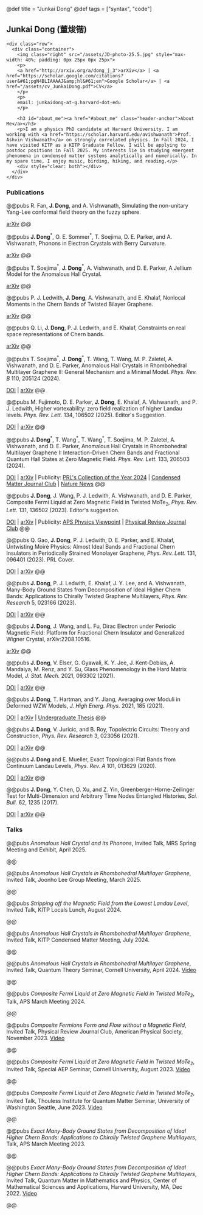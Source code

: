 @def title = "Junkai Dong"
@def tags = ["syntax", "code"]

## Junkai Dong (董焌锴)

~~~
<div class="row">
  <div class="container">
    <img class="right" src="/assets/JD-photo-25.5.jpg" style="max-width: 40%; padding: 0px 25px 0px 25px">
    <p>
    <a href="http://arxiv.org/a/dong_j_3">arXiv</a> | <a href="https://scholar.google.com/citations?user&#61;pgN4BLIAAAAJ&amp;hl&#61;en">Google Scholar</a> | <a href="/assets/cv_JunkaiDong.pdf">CV</a>
    </p>
    <p>
    email: junkaidong-at-g.harvard-dot-edu 
    </p>

    <h3 id="about_me"><a href="#about_me" class="header-anchor">About Me</a></h3>
    <p>I am a physics PhD candidate at Harvard University. I am working with <a href="https://scholar.harvard.edu/avishwanath">Prof. Ashvin Vishwanath</a> on strongly correlated physics. In Fall 2024, I have visited KITP as a KITP Graduate Fellow. I will be applying to postdoc positions in Fall 2025. My interests lie in studying emergent phenomena in condensed matter systems analytically and numerically. In my spare time, I enjoy music, birding, hiking, and reading.</p>
    <div style="clear: both"></div>      
  </div>
</div>
~~~
<!-- [arXiv](http://arxiv.org/a/dong_j_3)|[Google Scholar](https://scholar.google.com/citations?user=rN7bQi0AAAAJ&hl=en)|[CV](/assets/cv_new.pdf) -->
<!-- ### About Me
I am a physics graduate student at Harvard University. I am working with [Prof. Ashvin Vishwanath](https://scholar.harvard.edu/avishwanath) on strongly correlated physics. My interests lie in studying emergent phenomena in condensed matter systems analytically and numerically. In my spare time, I enjoy music, hiking, and reading. -->
### Publications

@@pubs R. Fan, **J. Dong**, and A. Vishwanath, Simulating the non-unitary Yang-Lee conformal field theory on the fuzzy sphere.

[arXiv](https://arxiv.org/abs/2505.06342)
@@

@@pubs **J. Dong**$^*$, O. E. Sommer$^*$, T. Soejima, D. E. Parker, and A. Vishwanath, Phonons in Electron Crystals with Berry Curvature.

[arXiv](https://arxiv.org/abs/2503.16390)
@@

@@pubs T. Soejima$^*$, **J. Dong**$^*$, A. Vishwanath, and D. E. Parker, A Jellium Model for the Anomalous Hall Crystal.

[arXiv](https://arxiv.org/abs/2503.12704)
@@

@@pubs P. J. Ledwith, **J. Dong**, A. Vishwanath, and E. Khalaf, Nonlocal Moments in the Chern Bands of Twisted Bilayer Graphene.

[arXiv](https://arxiv.org/abs/2408.16761)
@@

@@pubs Q. Li, **J. Dong**, P. J. Ledwith, and E. Khalaf, Constraints on real space representations of Chern bands.

[arXiv](https://arxiv.org/abs/2407.02561)
@@

@@pubs T. Soejima$^*$, **J. Dong**$^*$, T. Wang, T. Wang, M. P. Zaletel, A. Vishwanath, and D. E. Parker, Anomalous Hall Crystals in Rhombohedral Multilayer Graphene II: General Mechanism and a Minimal Model. *Phys. Rev. B* 110, 205124 (2024).

[DOI](https://doi.org/10.1103/PhysRevB.110.205124) | [arXiv](https://arxiv.org/abs/2403.05522)
@@

@@pubs M. Fujimoto, D. E. Parker, **J. Dong**, E. Khalaf, A. Vishwanath, and P. J. Ledwith, Higher vortexability: zero field realization of higher Landau levels. *Phys. Rev. Lett.* 134, 106502 (2025). Editor's Suggestion.

[DOI](https://doi.org/10.1103/PhysRevLett.134.106502) | [arXiv](https://arxiv.org/abs/2403.00856) 
@@

@@pubs **J. Dong**$^*$, T. Wang$^*$, T. Wang$^*$, T. Soejima, M. P. Zaletel, A. Vishwanath, and D. E. Parker, Anomalous Hall Crystals in Rhombohedral Multilayer Graphene I: Interaction-Driven Chern Bands and Fractional Quantum Hall States at Zero Magnetic Field. *Phys. Rev. Lett.* 133, 206503 (2024).

[DOI](https://doi.org/10.1103/PhysRevLett.133.206503) | [arXiv](https://arxiv.org/abs/2311.05568) | Publicity: [PRL's Collection of the Year 2024](https://promo.aps.org/PRL2024) | [Condensed Matter Journal Club](https://www.condmatjclub.org/jccm_january_2024_02/) | [Nature News](https://www.nature.com/articles/d41586-024-00832-z)
@@

@@pubs **J. Dong**, J. Wang, P. J. Ledwith, A. Vishwanath, and D. E. Parker, Composite Fermi Liquid at Zero Magnetic Field in Twisted $\textrm{MoTe}_2$, *Phys. Rev. Lett.* 131, 136502 (2023). Editor's suggestion.

[DOI](https://doi.org/10.1103/PhysRevLett.131.136502) | [arXiv](https://arxiv.org/abs/2306.01719) | Publicity: [APS Physics Viewpoint](https://physics.aps.org/articles/v16/163) | [Physical Review Journal Club](https://www.youtube.com/watch?v=Nt0CQhfvaGc)
@@

@@pubs Q. Gao, **J. Dong**, P. J. Ledwith, D. E. Parker, and E. Khalaf, Untwisting Moirè Physics: Almost Ideal Bands and Fractional Chern Insulators in Periodically Strained Monolayer Graphene, *Phys. Rev. Lett.* 131, 096401 (2023). PRL Cover.

[DOI](https://doi.org/10.1103/PhysRevLett.131.096401) | [arXiv](https://arxiv.org/abs/2211.00658)
@@

@@pubs **J. Dong**, P. J. Ledwith, E. Khalaf, J. Y. Lee, and A. Vishwanath, Many-Body Ground States from Decomposition of Ideal Higher Chern Bands: Applications to Chirally Twisted Graphene Multilayers, *Phys. Rev. Research* 5, 023166 (2023).

[DOI](https://doi.org/10.1103/PhysRevResearch.5.023166) | [arXiv](https://arxiv.org/abs/2210.13477)
@@

@@pubs **J. Dong**, J. Wang, and L. Fu, Dirac Electron under Periodic Magnetic Field: Platform for Fractional Chern Insulator and Generalized Wigner Crystal, arXiv:2208.10516. 

[arXiv](https://arxiv.org/abs/2208.10516)
@@

@@pubs **J. Dong**, V. Elser, G. Gyawali, K. Y. Jee, J. Kent-Dobias, A. Mandaiya, M. Renz, and Y. Su, Glass Phenomenology in the Hard Matrix Model, *J. Stat. Mech.* 2021, 093302 (2021). 

[DOI](https://doi.org/10.1088/1742-5468/ac1f25) | [arXiv](https://arxiv.org/abs/1912.07558)
@@

@@pubs **J. Dong**, T. Hartman, and Y. Jiang, Averaging over Moduli in Deformed WZW Models, *J. High Energ. Phys.* 2021, 185 (2021). 

[DOI](https://doi.org/10.1007/JHEP09(2021)185) | [arXiv](https://arxiv.org/abs/2105.12594) | [Undergraduate Thesis](assets/JDthesis_Cornell.pdf)
@@

@@pubs **J. Dong**, V. Juricic, and B. Roy, Topolectric Circuits: Theory and Construction, *Phys. Rev. Research* 3, 023056 (2021). 

[DOI](https://doi.org/10.1103/PhysRevResearch.3.023056) | [arXiv](https://arxiv.org/abs/2008.11202)
@@

@@pubs **J. Dong** and E. Mueller, Exact Topological Flat Bands from Continuum Landau Levels, *Phys. Rev. A* 101, 013629 (2020). 

[DOI](https://doi.org/10.1103/PhysRevA.101.013629) | [arXiv](https://arxiv.org/abs/1910.08429)
@@

@@pubs **J. Dong**, Y. Chen, D. Xu, and Z. Yin, Greenberger-Horne-Zeilinger Test for Multi-Dimension and Arbitrary Time Nodes Entangled Histories, *Sci. Bull.* 62, 1235 (2017). 

[DOI](https://doi.org/10.1016/j.scib.2017.08.010) | [arXiv](https://arxiv.org/abs/1610.04296)
@@

### Talks

@@pubs *Anomalous Hall Crystal and its Phonons*, Invited Talk, MRS Spring Meeting and Exhibit, April 2025.

@@

@@pubs *Anomalous Hall Crystals in Rhombohedral Multilayer Graphene*, Invited Talk, Joonho Lee Group Meeting, March 2025.

@@

@@pubs *Stripping off the Magnetic Field from the Lowest Landau Level*, Invited Talk, KITP Locals Lunch, August 2024.

@@

@@pubs *Anomalous Hall Crystals in Rhombohedral Multilayer Graphene*, Invited Talk, KITP Condensed Matter Meeting, July 2024.

@@

@@pubs *Anomalous Hall Crystals in Rhombohedral Multilayer Graphene*, Invited Talk, Quantum Theory Seminar, Cornell University, April 2024. [Video](https://www.youtube.com/watch?v=huH89VB2wao)

@@


@@pubs *Composite Fermi Liquid at Zero Magnetic Field in Twisted $\textrm{MoTe}_2$*, Talk, APS March Meeting 2024.

@@

<!-- @@pubs *Anomalous Hall Crystals in Rhombohedral Multilayer Graphene*, Poster, Thouless Institute for Quantum Matter Winter Workshop, WA, Jan 2024.

@@

@@pubs *Composite Fermi Liquid at Zero Magnetic Field in Twisted $\textrm{MoTe}_2$*, Poster, Thouless Institute for Quantum Matter Winter Workshop, WA, Jan 2024.

@@

@@pubs *Anomalous Hall Crystals in Rhombohedral Multilayer Graphene*, Poster, National High Magnetic Field Laboratory Theory Winter School, FL, Jan 2024.

@@

@@pubs *Composite Fermi Liquid at Zero Magnetic Field in Twisted $\textrm{MoTe}_2$*, Poster, National High Magnetic Field Laboratory Theory Winter School, FL, Jan 2024.

@@ -->

@@pubs *Composite Fermions Form and Flow without a Magnetic Field*, Invited Talk, Physical Review Journal Club, American Physical Society, November 2023. [Video](https://www.youtube.com/watch?v=Nt0CQhfvaGc)

@@

@@pubs *Composite Fermi Liquid at Zero Magnetic Field in Twisted $\textrm{MoTe}_2$*, Invited Talk, Special AEP Seminar, Cornell University, August 2023. [Video](https://youtu.be/IB8j-y0ZUNY)

@@

<!-- @@pubs *Composite Fermi Liquid at Zero Magnetic Field in Twisted $\textrm{MoTe}_2$*, Poster, Princeton Summer School on Condensed Matter Physics 2023, Princeton University, July 2023.

@@ -->

@@pubs *Composite Fermi Liquid at Zero Magnetic Field in Twisted $\textrm{MoTe}_2$*, Invited Talk, Thouless Institute for Quantum Matter Seminar, University of Washington Seattle, June 2023. [Video](https://youtu.be/_tiNgVlEjYc)

@@

<!-- @@pubs *Exact Many-Body Ground States from Decomposition of Ideal Higher Chern Bands: Applications to Chirally Twisted Graphene Multilayers*, Poster, Spring 2023 meeting of the Simons Collaboration on Ultra-Quantum Matter, CU Boulder, CO, May 2023.

@@ -->

@@pubs *Exact Many-Body Ground States from Decomposition of Ideal Higher Chern Bands: Applications to Chirally Twisted Graphene Multilayers*, Talk, APS March Meeting 2023.

@@

<!-- @@pubs *Exact Many-Body Ground States from Decomposition of Ideal Higher Chern Bands: Applications to Chirally Twisted Graphene Multilayers*, Poster, National High Magnetic Field Laboratory Theory Winter School, FL, Jan 2023.

@@ -->

@@pubs *Exact Many-Body Ground States from Decomposition of Ideal Higher Chern Bands: Applications to Chirally Twisted Graphene Multilayers*, Invited Talk, Quantum Matter in Mathematics and Physics, Center of Mathematical Sciences and Applications, Harvard University, MA, Dec 2022. [Video](https://www.youtube.com/watch?v=RfUKlzKs70o)

@@

<!-- @@pubs *Exact Topological Flat Bands from Continuum Landau Levels*, Poster, ARO/AFOSR MURI Program
Review Meeting, UMass Amherst, MA, Oct 2019. 

@@ -->
